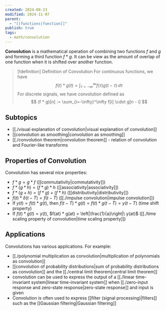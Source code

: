 ```yaml
---
created: 2024-08-23
modified: 2024-11-07
parent:
  - "[[functions|function]]"
publish: true
tags:
  - math/convolution
---
```

**Convolution** is a mathematical operation of combining two functions $f$ and $g$ and forming a third function $f * g$. It can be view as the amount of overlap of one function when it is shifted over another function.

> [!definition] Definition of Convolution
> For continuous functions, we have
> $$
> f(t) * g(t) = \int_{\tau = -\infty}^{\infty} f(\tau) g(t - \tau) \, d\tau 
> $$
> For discrete signals, we have convolution defined as
> $$
> (f * g)[n] := \sum_{i=-\infty}^\infty f[i] \cdot g[n - i]
> $$

## Subtopics
- [[./visual explanation of convolution|visual explanation of convolution]]
- [[convolution as smoothing|convolution as smoothing]]
- [[./convolution theorem|convolution theorem]] - relation of convolution and Fourier-like transforms

## Properties of Convolution
Convolution has several nice properties:
- $f * g = g * f$ ([[commutativity|commutativity]])
- $f * (g * h) = (f * g) * h$ ([[associativity|associativity]])
- $f * (g + h) = (f * g) + (f * h)$ ([[distributivity|distributivity]])
- $f(t) * \delta(t - T) = f(t - T)$ ([[./impulse convolution|impulse convolution]])
- If $y(t) = f(t) * g(t)$, then $f(t - T) * g(t) = f(t) * g(t - T) = y(t - T)$ (time shift property)
- If $f(t) * g(t) = y(t)$, $f(at) * g(at) = \left|\frac{1}{a}\right|\ y(at)$ ([[./time scaling property of convolution|time scaling property]])
 
## Applications
Convolutions has various applications. For example:
- [[./polynomial multiplication as convolution|multiplication of polynomials as convolution]]
- [[convolution of probability distributions|sum of probability distributions as convolution]] and the [[./central limit theorem|central limit theorem]]
- convolution can be used to express the output of a [[./linear time-invariant system|linear time-invariant system]] when [[./zero-input response and zero-state response|zero-state response]] and input is given
- Convolution is often used to express [[filter (signal processing)|filters]] such as the [[Gaussian filtering|Gaussian filtering]]